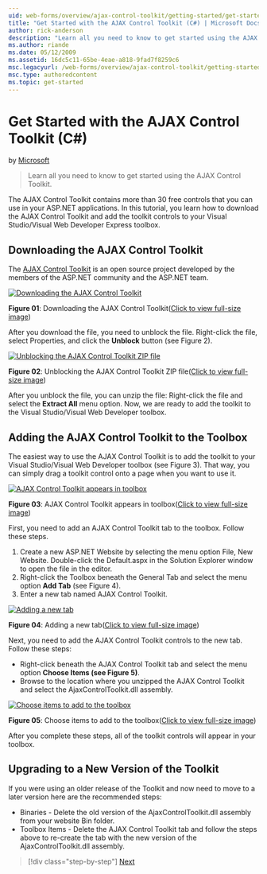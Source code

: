 ```yaml
---
uid: web-forms/overview/ajax-control-toolkit/getting-started/get-started-with-the-ajax-control-toolkit-cs
title: "Get Started with the AJAX Control Toolkit (C#) | Microsoft Docs"
author: rick-anderson
description: "Learn all you need to know to get started using the AJAX Control Toolkit. (C#)"
ms.author: riande
ms.date: 05/12/2009
ms.assetid: 16dc5c11-65be-4eae-a818-9fad7f8259c6
msc.legacyurl: /web-forms/overview/ajax-control-toolkit/getting-started/get-started-with-the-ajax-control-toolkit-cs
msc.type: authoredcontent
ms.topic: get-started
---
```

# Get Started with the AJAX Control Toolkit (C#)

by [Microsoft](https://github.com/microsoft)

> Learn all you need to know to get started using the AJAX Control Toolkit.

The AJAX Control Toolkit contains more than 30 free controls that you can use in your ASP.NET applications. In this tutorial, you learn how to download the AJAX Control Toolkit and add the toolkit controls to your Visual Studio/Visual Web Developer Express toolbox.

## Downloading the AJAX Control Toolkit

The [AJAX Control Toolkit](http://devexpress.com/act) is an open source project developed by the members of the ASP.NET community and the ASP.NET team. 

[![Downloading the AJAX Control Toolkit](get-started-with-the-ajax-control-toolkit-cs/_static/image1.jpg)](get-started-with-the-ajax-control-toolkit-cs/_static/image1.png)

**Figure 01**: Downloading the AJAX Control Toolkit([Click to view full-size image](get-started-with-the-ajax-control-toolkit-cs/_static/image2.png))

After you download the file, you need to unblock the file. Right-click the file, select Properties, and click the **Unblock** button (see Figure 2).

[![Unblocking the AJAX Control Toolkit ZIP file](get-started-with-the-ajax-control-toolkit-cs/_static/image2.jpg)](get-started-with-the-ajax-control-toolkit-cs/_static/image3.png)

**Figure 02**: Unblocking the AJAX Control Toolkit ZIP file([Click to view full-size image](get-started-with-the-ajax-control-toolkit-cs/_static/image4.png))

After you unblock the file, you can unzip the file: Right-click the file and select the **Extract All** menu option. Now, we are ready to add the toolkit to the Visual Studio/Visual Web Developer toolbox.

## Adding the AJAX Control Toolkit to the Toolbox

The easiest way to use the AJAX Control Toolkit is to add the toolkit to your Visual Studio/Visual Web Developer toolbox (see Figure 3). That way, you can simply drag a toolkit control onto a page when you want to use it.

[![AJAX Control Toolkit appears in toolbox](get-started-with-the-ajax-control-toolkit-cs/_static/image3.jpg)](get-started-with-the-ajax-control-toolkit-cs/_static/image5.png)

**Figure 03**: AJAX Control Toolkit appears in toolbox([Click to view full-size image](get-started-with-the-ajax-control-toolkit-cs/_static/image6.png))

First, you need to add an AJAX Control Toolkit tab to the toolbox. Follow these steps.

1. Create a new ASP.NET Website by selecting the menu option File, New Website. Double-click the Default.aspx in the Solution Explorer window to open the file in the editor.
2. Right-click the Toolbox beneath the General Tab and select the menu option **Add Tab** (see Figure 4).
3. Enter a new tab named AJAX Control Toolkit.

[![Adding a new tab](get-started-with-the-ajax-control-toolkit-cs/_static/image4.jpg)](get-started-with-the-ajax-control-toolkit-cs/_static/image7.png)

**Figure 04**: Adding a new tab([Click to view full-size image](get-started-with-the-ajax-control-toolkit-cs/_static/image8.png))

Next, you need to add the AJAX Control Toolkit controls to the new tab. Follow these steps:

- Right-click beneath the AJAX Control Toolkit tab and select the menu option **Choose Items (see Figure 5)**.
- Browse to the location where you unzipped the AJAX Control Toolkit and select the AjaxControlToolkit.dll assembly.

[![Choose items to add to the toolbox](get-started-with-the-ajax-control-toolkit-cs/_static/image5.jpg)](get-started-with-the-ajax-control-toolkit-cs/_static/image9.png)

**Figure 05**: Choose items to add to the toolbox([Click to view full-size image](get-started-with-the-ajax-control-toolkit-cs/_static/image10.png))

After you complete these steps, all of the toolkit controls will appear in your toolbox.

## Upgrading to a New Version of the Toolkit

If you were using an older release of the Toolkit and now need to move to a later version here are the recommended steps:

- Binaries - Delete the old version of the AjaxControlToolkit.dll assembly from your website Bin folder.
- Toolbox Items - Delete the AJAX Control Toolkit tab and follow the steps above to re-create the tab with the new version of the AjaxControlToolkit.dll assembly.

> [!div class="step-by-step"]
> [Next](using-ajax-control-toolkit-controls-and-control-extenders-cs.md)
